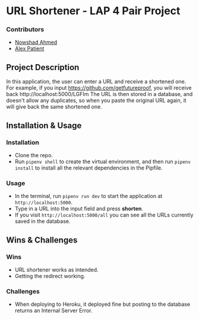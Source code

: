 # URL Shortener - LAP 4 Pair Project

### Contributors
- [Nowshad Ahmed](https://github.com/Nowshad10)
- [Alex Patient](https://github.com/aPatient97)

## Project Description
In this application, the user can enter a URL and receive a shortened one.
For example, if you input https://github.com/getfutureproof, you will receive back http://localhost:5000/LGFIm
The URL is then stored in a database, and doesn't allow any duplicates, so when you paste the original URL again, it will give back the same shortened one.

## Installation & Usage
### Installation
- Clone the repo.
- Run `pipenv shell` to create the virtual environment, and then run `pipenv install` to install all the relevant dependencies in the Pipfile.

### Usage
- In the terminal, run `pipenv run dev` to start the application at `http://localhost:5000`. 
- Type in a URL into the input field and press **shorten**.
- If you visit `http://localhost:5000/all` you can see all the URLs currently saved in the database.

## Wins & Challenges
### Wins
- URL shortener works as intended.
- Getting the redirect working.

### Challenges
- When deploying to Heroku, it deployed fine but posting to the database returns an Internal Server Error.



